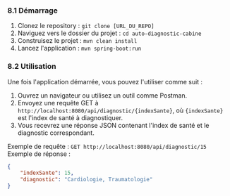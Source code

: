 
### 8.1 Démarrage
1. Clonez le repository : `git clone [URL_DU_REPO]`
2. Naviguez vers le dossier du projet : `cd auto-diagnostic-cabine`
3. Construisez le projet : `mvn clean install`
4. Lancez l'application : `mvn spring-boot:run`

### 8.2 Utilisation
Une fois l'application démarrée, vous pouvez l'utiliser comme suit :

1. Ouvrez un navigateur ou utilisez un outil comme Postman.
2. Envoyez une requête GET à `http://localhost:8080/api/diagnostic/{indexSante}`, où `{indexSante}` est l'index de santé à diagnostiquer.
3. Vous recevrez une réponse JSON contenant l'index de santé et le diagnostic correspondant.

Exemple de requête : `GET http://localhost:8080/api/diagnostic/15`
Exemple de réponse :
```json
{
    "indexSante": 15,
    "diagnostic": "Cardiologie, Traumatologie"
}
